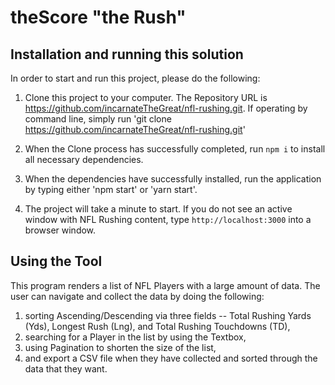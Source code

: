 # theScore "the Rush"

## Installation and running this solution

In order to start and run this project, please do the following:

1. Clone this project to your computer. The Repository URL is https://github.com/incarnateTheGreat/nfl-rushing.git. If operating by command line, simply run 'git clone https://github.com/incarnateTheGreat/nfl-rushing.git'

2. When the Clone process has successfully completed, run `npm i` to install all necessary dependencies.

3. When the dependencies have successfully installed, run the application by typing either 'npm start' or 'yarn start'.

4. The project will take a minute to start. If you do not see an active window with NFL Rushing content, type `http://localhost:3000` into a browser window.

## Using the Tool

This program renders a list of NFL Players with a large amount of data. The user can navigate and collect the data by doing the following:

1) sorting Ascending/Descending via three fields -- Total Rushing Yards (Yds), Longest Rush (Lng), and Total Rushing Touchdowns (TD),
2) searching for a Player in the list by using the Textbox,
3) using Pagination to shorten the size of the list,
4) and export a CSV file when they have collected and sorted through the data that they want.